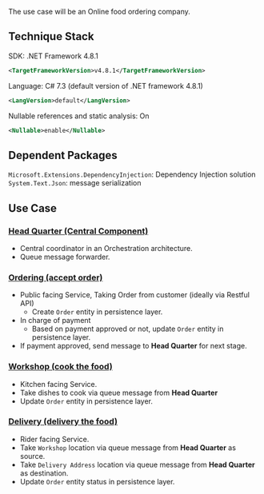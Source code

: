 The use case will be an Online food ordering company.

## Technique Stack

SDK: .NET Framework 4.8.1
```XML
<TargetFrameworkVersion>v4.8.1</TargetFrameworkVersion>
```

Language: C# 7.3 (default version of .NET framework 4.8.1)
```XML
<LangVersion>default</LangVersion>
```

 Nullable references and static analysis: On
``` XML
<Nullable>enable</Nullable>
```

## Dependent Packages

`Microsoft.Extensions.DependencyInjection`: Dependency Injection solution
`System.Text.Json`: message serialization

## Use Case
### [Head Quarter (Central Component)](Main-Component%20Head-Quarter.md)

- Central coordinator in an Orchestration architecture.
- Queue message forwarder.

### [Ordering (accept order)](Sub-Component%20Ordering.md)

- Public facing Service, Taking Order from customer (ideally via Restful API)
	- Create `Order` entity in persistence layer.
- In charge of payment
	- Based on payment approved or not, update `Order` entity in persistence layer.
- If payment approved, send message to **Head Quarter** for next stage.

### [Workshop (cook the food)](Sub-Component%20Workshop.md)

- Kitchen facing Service.
- Take dishes to cook via queue message from **Head Quarter**
- Update `Order` entity in persistence layer.

### [Delivery (delivery the food)](Sub-Component%20Delivery.md)

- Rider facing Service.
- Take `Workshop`  location via queue message from **Head Quarter** as source.
- Take `Delivery Address` location via queue message from **Head Quarter** as destination.
- Update `Order` entity status in persistence layer.
